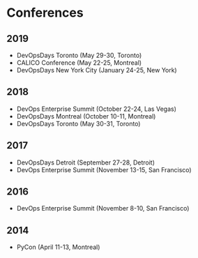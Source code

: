 # Conferences

## 2019

* DevOpsDays Toronto (May 29-30, Toronto)
* CALICO Conference (May 22-25, Montreal)
* DevOpsDays New York City (January 24-25, New York)

## 2018

* DevOps Enterprise Summit (October 22-24, Las Vegas)
* DevOpsDays Montreal (October 10-11, Montreal)
* DevOpsDays Toronto (May 30-31, Toronto)

## 2017

* DevOpsDays Detroit (September 27-28, Detroit)
* DevOps Enterprise Summit (November 13-15, San Francisco)

## 2016

* DevOps Enterprise Summit (November 8-10, San Francisco)

## 2014

* PyCon (April 11-13, Montreal)
